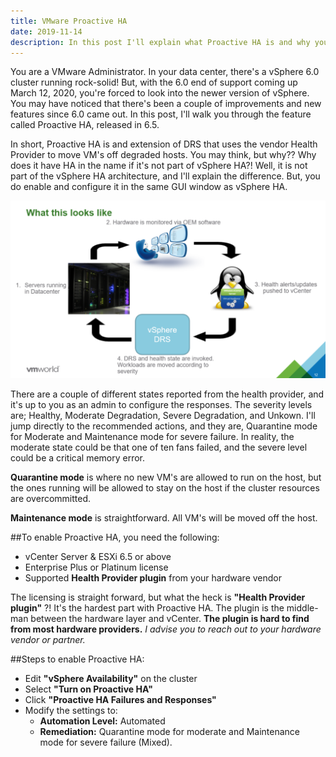 ```yaml
---
title: VMware Proactive HA
date: 2019-11-14
description: In this post I'll explain what Proactive HA is and why you need it!
---
```

You are a VMware Administrator. In your data center, there's a vSphere 6.0 cluster running rock-solid! But, with the 6.0 end of support coming up March 12, 2020, you're forced to look into the newer version of vSphere. You may have noticed that there's been a couple of improvements and new features since 6.0 came out. In this post, I'll walk you through the feature called Proactive HA, released in 6.5.

In short, Proactive HA is and extension of DRS that uses the vendor Health Provider to move VM's off degraded hosts. You may think, but why?? Why does it have HA in the name if it's not part of vSphere HA?! Well, it is not part of the vSphere HA architecture, and I'll explain the difference. But, you do enable and configure it in the same GUI window as vSphere HA.

![Proactive HA cycle of life](./cycle.png)

There are a couple of different states reported from the health provider, and it's up to you as an admin to configure the responses. The severity levels are; Healthy, Moderate Degradation, Severe Degradation, and Unkown. I'll jump directly to the recommended actions, and they are, Quarantine mode for Moderate and Maintenance mode for severe failure.  In reality, the moderate state could be that one of ten fans failed, and the severe level could be a critical memory error. 

**Quarantine mode** is where no new VM's are allowed to run on the host, but the ones running will be allowed to stay on the host if the cluster resources are overcommitted.

**Maintenance mode** is straightforward. All VM's will be moved off the host.

##To enable Proactive HA, you need the following:
* vCenter Server & ESXi 6.5 or above
* Enterprise Plus or Platinum license
* Supported **Health Provider plugin** from your hardware vendor

The licensing is straight forward, but what the heck is **"Health Provider plugin"** ?! It's the hardest part with Proactive HA. The plugin is the middle-man between the hardware layer and vCenter. **The plugin is hard to find from most hardware providers.** *I advise you to reach out to your hardware vendor or partner.*

##Steps to enable Proactive HA:

* Edit **"vSphere Availability"** on the cluster
* Select **"Turn on Proactive HA"**
* Click  **"Proactive HA Failures and Responses"**
* Modify the settings to:
    * **Automation Level:** Automated
    * **Remediation:** Quarantine mode for moderate and Maintenance mode for severe failure (Mixed).